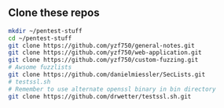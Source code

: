 Clone these repos
---------------------------------------------------------
```bash
mkdir ~/pentest-stuff
cd ~/pentest-stuff
git clone https://github.com/yzf750/general-notes.git
git clone https://github.com/yzf750/web-application.git
git clone https://github.com/yzf750/custom-fuzzing.git
# Awsome fuzzlists
git clone https://github.com/danielmiessler/SecLists.git
# testssl.sh
# Remember to use alternate openssl binary in bin directory 
git clone https://github.com/drwetter/testssl.sh.git
```
